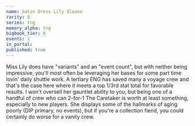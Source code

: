 ```yaml
---
name: Satin Dress Lily Sloane
rarity: 5
series: tng
memory_alpha: tng
bigbook_tier: 8
events: 1
in_portal:
published: true
---
```


Miss Lily does have "variants" and an "event count", but with neither being impressive, you'll most often be leveraging her bases for some part time lovin' daily shuttle work. A tertiary ENG has saved many a voyage crew and that's the case here where it meets a top 1/3rd stat total for favorable results. I won't oversell her gauntlet ability to you, but being one of a handful of crew who can 2-for-1 The Caretaker is worth at least something, especially to new players. She displays some of the hallmarks of aging poorly (DIP primary, no events), but if you're a collection fiend, you could certainly do worse for a vanity crew.
